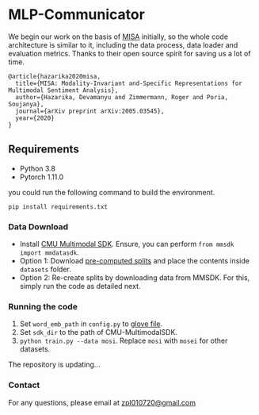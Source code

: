# MLP-Communicator

We begin our work on the basis of [MISA](https://github.com/declare-lab/MISA) initially, so the whole code architecture is similar to it, including the data process, data loader and evaluation metrics. Thanks to their open source spirit for saving us a lot of time.

```
@article{hazarika2020misa,
  title={MISA: Modality-Invariant and-Specific Representations for Multimodal Sentiment Analysis},
  author={Hazarika, Devamanyu and Zimmermann, Roger and Poria, Soujanya},
  journal={arXiv preprint arXiv:2005.03545},
  year={2020}
}
```

## Requirements

- Python 3.8
- Pytorch 1.11.0

you could run the following command to build the environment.

```shell
pip install requirements.txt
```

### Data Download

- Install [CMU Multimodal SDK](https://github.com/A2Zadeh/CMU-MultimodalSDK). Ensure, you can perform ```from mmsdk import mmdatasdk```.    
- Option 1: Download [pre-computed splits](https://drive.google.com/drive/folders/1IBwWNH0XjPnZWaAlP1U2tIJH6Rb3noMI?usp=sharing) and place the contents inside ```datasets``` folder.     
- Option 2: Re-create splits by downloading data from MMSDK. For this, simply run the code as detailed next.

### Running the code

1. Set ```word_emb_path``` in ```config.py``` to [glove file](http://nlp.stanford.edu/data/glove.840B.300d.zip).
2. Set ```sdk_dir``` to the path of CMU-MultimodalSDK.
3. ```python train.py --data mosi```. Replace ```mosi``` with ```mosei```  for other datasets.

The repository is updating...

### Contact

For any questions, please email at [zpl010720@gmail.com](zpl010720@gmail.com)
